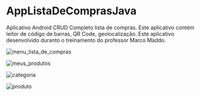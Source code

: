 # AppListaDeComprasJava
Aplicativo Android CRUD Completo lista de compras. Este aplicativo contém leitor de código de barras, QR Code, geolocalização.
Este aplicativo desenvolvido duranto o treinamento do professor Marco Maddo.

![menu_lista_de_compras](https://user-images.githubusercontent.com/47039818/199251657-8d5bed56-cde5-49f3-a757-dd574eaec658.png)


![meus_produtos](https://user-images.githubusercontent.com/47039818/199251924-a06f0897-cf61-42c9-a3d3-eec8225c24e9.png)


![categoria](https://user-images.githubusercontent.com/47039818/199252087-e1fa3947-f13b-4d0b-8efa-44d5c377281a.png)


![produto](https://user-images.githubusercontent.com/47039818/199252259-be839193-3126-43f4-9daa-783605510a9a.png)

